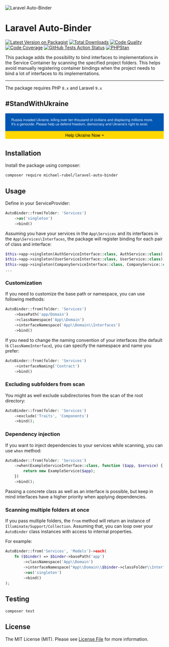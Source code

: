 ![Laravel Auto-Binder](https://user-images.githubusercontent.com/37669560/174098292-415011bd-cd9e-48c0-95e0-d6ca28aed125.png)

# Laravel Auto-Binder
[![Latest Version on Packagist](https://img.shields.io/packagist/v/michael-rubel/laravel-auto-binder.svg?style=flat-square&logo=packagist)](https://packagist.org/packages/michael-rubel/laravel-auto-binder)
[![Total Downloads](https://img.shields.io/packagist/dt/michael-rubel/laravel-auto-binder.svg?style=flat-square&logo=packagist)](https://packagist.org/packages/michael-rubel/laravel-auto-binder)
[![Code Quality](https://img.shields.io/scrutinizer/quality/g/michael-rubel/laravel-auto-binder.svg?style=flat-square&logo=scrutinizer)](https://scrutinizer-ci.com/g/michael-rubel/laravel-auto-binder/?branch=main)
[![Code Coverage](https://img.shields.io/scrutinizer/coverage/g/michael-rubel/laravel-auto-binder.svg?style=flat-square&logo=scrutinizer)](https://scrutinizer-ci.com/g/michael-rubel/laravel-auto-binder/?branch=main)
[![GitHub Tests Action Status](https://img.shields.io/github/workflow/status/michael-rubel/laravel-auto-binder/run-tests/main?style=flat-square&label=tests&logo=github)](https://github.com/michael-rubel/laravel-auto-binder/actions)
[![PHPStan](https://img.shields.io/github/workflow/status/michael-rubel/laravel-auto-binder/phpstan/main?style=flat-square&label=larastan&logo=laravel)](https://github.com/michael-rubel/laravel-auto-binder/actions)

This package adds the possibility to bind interfaces to implementations in the Service Container by scanning the specified project folders. This helps avoid manually registering container bindings when the project needs to bind a lot of interfaces to its implementations.

---

The package requires PHP `8.x` and Laravel `9.x`

## #StandWithUkraine
[![SWUbanner](https://raw.githubusercontent.com/vshymanskyy/StandWithUkraine/main/banner2-direct.svg)](https://github.com/vshymanskyy/StandWithUkraine/blob/main/docs/README.md)

## Installation
Install the package using composer:
```bash
composer require michael-rubel/laravel-auto-binder
```

## Usage

Define in your ServiceProvider:
```php
AutoBinder::from(folder: 'Services')
    ->as('singleton')
    ->bind()
```

Assuming you have your services in the `App\Services` and its interfaces in the `App\Services\Interfaces`, the package will register binding for each pair of class and interface:
```php
$this->app->singleton(AuthServiceInterface::class, AuthService::class);
$this->app->singleton(UserServiceInterface::class, UserService::class);
$this->app->singleton(CompanyServiceInterface::class, CompanyService::class);
...
```

### Customization

If you need to customize the base path or namespace, you can use following methods:
```php
AutoBinder::from(folder: 'Services')
    ->basePath('app/Domain')
    ->classNamespace('App\\Domain')
    ->interfaceNamespace('App\\Domain\\Interfaces')
    ->bind()
```

If you need to change the naming convention of your interfaces (the default is `ClassNameInterface`), you can specify the namespace and name you prefer:
```php
AutoBinder::from(folder: 'Services')
    ->interfaceNaming('Contract')
    ->bind()
```

### Excluding subfolders from scan

You might as well exclude subdirectories from the scan of the root directory:
```php
AutoBinder::from(folder: 'Services')
    ->exclude('Traits', 'Components')
    ->bind();
```

### Dependency injection

If you want to inject dependencies to your services while scanning, you can use `when` method:
```php
AutoBinder::from(folder: 'Services')
    ->when(ExampleServiceInterface::class, function ($app, $service) {
        return new ExampleService($app);
    })
    ->bind();
```
Passing a concrete class as well as an interface is possible, but keep in mind interfaces have a higher priority when applying dependencies.

### Scanning multiple folders at once

If you pass multiple folders, the `from` method will return an instance of `Illuminate/Support/Collection`. Assuming that, you can loop over your `AutoBinder` class instances with access to internal properties.

For example:
```php
AutoBinder::from('Services', 'Models')->each(
    fn ($binder) => $binder->basePath('app')
        ->classNamespace('App\\Domain')
        ->interfaceNamespace("App\\Domain\\$binder->classFolder\\Interfaces")
        ->as('singleton')
        ->bind()
);
```

## Testing
```bash
composer test
```

## License
The MIT License (MIT). Please see [License File](LICENSE.md) for more information.
